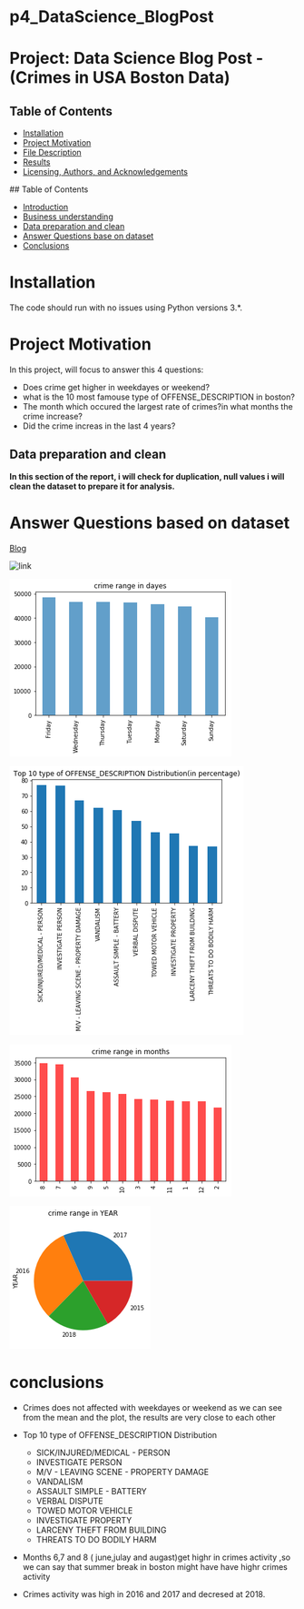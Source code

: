 # p4_DataScience_BlogPost
# Project: Data Science Blog Post - (Crimes in USA Boston Data)

## Table of Contents
<ul>
<li><a href="Installation">Installation</a></li>
  <li><a href="#Project Motivation">Project Motivation</a></li>
<li><a href="#File Description">File Description</a></li>
<li><a href="#Results">Results</a></li>
<li><a href="#Licensing, Authors, and Acknowledgements">Licensing, Authors, and Acknowledgements</a></li>
</ul>
## Table of Contents
<ul>
<li><a href="#intro">Introduction</a></li>
  <li><a href="#Business understanding">Business understanding</a></li>
<li><a href="#Data preparation and clean">Data preparation and clean</a></li>
<li><a href="#Answer Questions base on dataset">Answer Questions base on dataset</a></li>
<li><a href="#conclusions">Conclusions</a></li>
</ul>

<a id='Installation'></a>

# Installation
The code should run with no issues using Python versions 3.*.
<a id='Project Motivation'></a>

# Project Motivation

In this project, will focus to answer this 4 questions:

- Does crime get higher in weekdayes or weekend?
- what is the 10 most famouse type of OFFENSE_DESCRIPTION in boston?
- The month which occured the largest rate of crimes?in what months the crime increase?
- Did the crime increas in the last 4 years?
<a id='Data preparation and clean'></a>
## Data preparation and clean

**In this section of the report, i will check for duplication, null values i will clean the dataset to prepare it for analysis.**
<a id='Answer Questions base on dataset'></a>
# Answer Questions based on dataset 
<a href="https://medium.com/@albishiareej/project-data-science-blog-post-crimes-in-usa-boston-data-4c4417aff7e7">Blog</a>



![link](https://medium.com/@albishiareej/project-data-science-blog-post-crimes-in-usa-boston-data-b1ce019b5802)

![](images/crime%20range%20in%20days.png)

![](images/Top%2010%20type%20of%20OFFENSE_DESCRIPTION%20Distribution.png)

![](images/crime%20range%20in%20months.png)

![](images/Crime%20range%20in%20YEAR.png)

<a id='conclusions '></a>

# conclusions 

- Crimes does not affected with weekdayes or weekend as we can see from the mean and the plot, the results are very close to each other
- Top 10 type of OFFENSE_DESCRIPTION Distribution
  - SICK/INJURED/MEDICAL - PERSON           
  - INVESTIGATE PERSON                      
  - M/V - LEAVING SCENE - PROPERTY DAMAGE    
  - VANDALISM                                
  - ASSAULT SIMPLE - BATTERY                 
  - VERBAL DISPUTE                           
  - TOWED MOTOR VEHICLE                      
  - INVESTIGATE PROPERTY                    
  - LARCENY THEFT FROM BUILDING               
  - THREATS TO DO BODILY HARM    

-  Months 6,7 and 8 ( june,julay and augast)get highr in crimes activity ,so we can say that summer break in boston might have have highr crimes activity
- Crimes activity was high in 2016 and 2017 and decresed at 2018.
